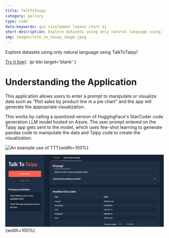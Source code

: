 ```yaml
---
title: TalkToTaipy
category: gallery
type: code
data-keywords: gui vizelement layout chart ai
short-description: Explore datasets using only natural language using TalkToTaipy!
img: images/talk_to_taipy_image.jpeg
---
```

Explore datasets using only natural language using TalkToTaipy!

[Try it live](https://talk-to-taipy.taipy.cloud/){: .tp-btn target='blank' }

# Understanding the Application

This application allows users to enter a prompt to manipulate or visualize data such
as "Plot sales by product line in a pie chart" and the app will generate the
appropriate visualization.

This works by calling a quantized version of HuggingFace's StarCoder code generation
LLM model hosted on Azure. The user prompt entered on the Taipy app gets sent to the
model, which uses few-shot learning to generate pandas code to manipulate the data and
Taipy code to create the visualization.

![An example use of TTT](images/talk_to_taipy_example.gif){width=100%}

![What are the 5 most profitable cities?](images/talk_to_taipy_image.jpeg){width=100%}

